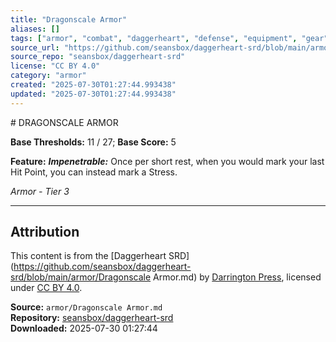```yaml
---
title: "Dragonscale Armor"
aliases: []
tags: ["armor", "combat", "daggerheart", "defense", "equipment", "gear", "reference", "srd", "ttrpg"]
source_url: "https://github.com/seansbox/daggerheart-srd/blob/main/armor/Dragonscale Armor.md"
source_repo: "seansbox/daggerheart-srd"
license: "CC BY 4.0"
category: "armor"
created: "2025-07-30T01:27:44.993438"
updated: "2025-07-30T01:27:44.993438"
---
```


﻿# DRAGONSCALE ARMOR

**Base Thresholds:** 11 / 27; **Base Score:** 5

**Feature:** ***Impenetrable:*** Once per short rest, when you would mark your last Hit Point, you can instead mark a Stress.

*Armor - Tier 3*

---

## Attribution

This content is from the [Daggerheart SRD](https://github.com/seansbox/daggerheart-srd/blob/main/armor/Dragonscale Armor.md) by [Darrington Press](https://darringtonpress.com/), licensed under [CC BY 4.0](https://creativecommons.org/licenses/by/4.0/).

**Source:** `armor/Dragonscale Armor.md`  
**Repository:** [seansbox/daggerheart-srd](https://github.com/seansbox/daggerheart-srd)  
**Downloaded:** 2025-07-30 01:27:44

